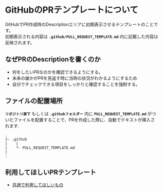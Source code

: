 # GitHubのPRテンプレートについて

GitHubでPR作成時のDescriptionエリアに初期表示させるテンプレートのことです。<br>
初期表示される内容は **`.github/PULL_REQUEST_TEMPLATE.md`** 内に記載した内容は反映されます。

## なぜPRのDescriptionを書くのか

- 何をしたいPRなのかを確認できるようにする。
- 未来の誰かがPRを見返す時に当時の状況がわかるようにするため
- 自分でチェックできる項目をしっかりと確認することを強制する。

## ファイルの配置場所
**`リポジトリ直下`** もしくは **`.githubフォルダー`** 内に **`PULL_REQUEST_TEMPLATE.md`** がついたファイルを配置することで、PRを作成した際に、自動でテキストが挿入されます.

```
.
├- .github
|    |
|    └- PULL_REQUEST_TEMPLATE.md 
|
:
```

## 利用してほしいPRテンプレート

- [共通で利用してほしいもの](https://github.com/Conken-NitKit/github-template-example/blob/main/.github/PULL_REQUEST_TEMPLATE.md)
